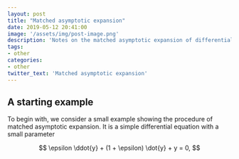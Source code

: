 ```yaml
---
layout: post
title: "Matched asymptotic expansion"
date: 2019-05-12 20:41:00
image: '/assets/img/post-image.png'
description: 'Notes on the matched asymptotic expansion of differential equations'
tags:
- other
categories:
- other
twitter_text: 'Matched asymptotic expansion'
---
```


## A starting example

To begin with, we consider a small example showing the procedure of matched asymptotic expansion. It is a simple 
differential equation with a small parameter

$$
  \epsilon \ddot{y} + (1 + \epsilon) \dot{y} + y = 0,
$$

